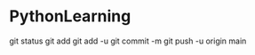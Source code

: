# PythonLearning

git status 
git add <file name>
git add -u <to add all files>
git commit -m <message name>
git push -u origin main 
